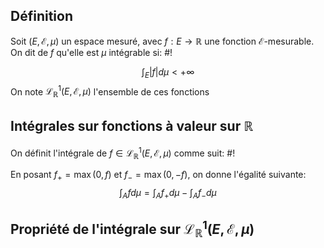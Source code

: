 ## Définition
Soit $(E, \mathcal E, \mu)$ un espace mesuré, avec $f: E \to \mathbb R$ une fonction $\mathcal E$-mesurable.
On dit de $f$ qu'elle est $\mu$ intégrable si: #!

$$
\int_{E}|f|d\mu < +\infty
$$
On note $\mathcal L^1_{\mathbb{R}}(E, \mathcal E, \mu)$ l'ensemble de ces fonctions

## Intégrales sur fonctions à valeur sur $\mathbb{R}$
On définit l'intégrale de $f \in \mathcal L^1_{\mathbb{R}}(E, \mathcal E, \mu)$ comme suit: #!

En posant $f_{+} = \max(0, f)$ et $f_{-} = \max(0,-f)$, on donne l'égalité suivante: $$
\int_{A}fd\mu = \int_{A} f_{+} d\mu - \int_{A}f_{-}d\mu
$$

## Propriété de l'intégrale sur $\mathcal L^1_{\mathbb{R}}(E, \mathcal E, \mu)$
